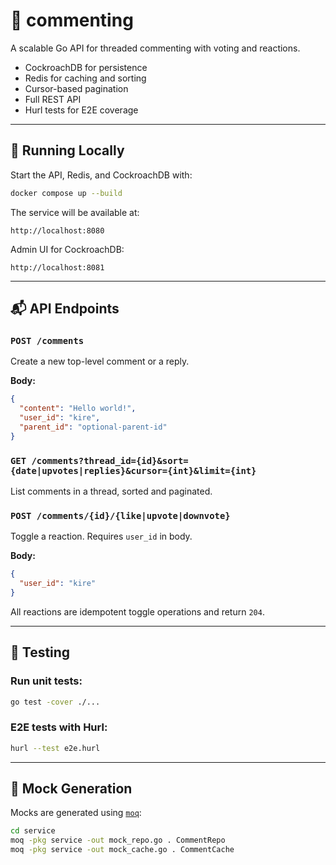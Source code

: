 # 🧵 commenting

A scalable Go API for threaded commenting with voting and reactions.

- CockroachDB for persistence
- Redis for caching and sorting
- Cursor-based pagination
- Full REST API
- Hurl tests for E2E coverage

---

## 🚀 Running Locally

Start the API, Redis, and CockroachDB with:

```bash
docker compose up --build
```

The service will be available at:

```
http://localhost:8080
```

Admin UI for CockroachDB:

```
http://localhost:8081
```

---

## 📬 API Endpoints

### `POST /comments`

Create a new top-level comment or a reply.

**Body:**

```json
{
  "content": "Hello world!",
  "user_id": "kire",
  "parent_id": "optional-parent-id"
}
```

### `GET /comments?thread_id={id}&sort={date|upvotes|replies}&cursor={int}&limit={int}`

List comments in a thread, sorted and paginated.

### `POST /comments/{id}/{like|upvote|downvote}`

Toggle a reaction. Requires `user_id` in body.

**Body:**

```json
{
  "user_id": "kire"
}
```

All reactions are idempotent toggle operations and return `204`.

---

## 🧪 Testing

### Run unit tests:

```bash
go test -cover ./...
```

### E2E tests with Hurl:

```bash
hurl --test e2e.hurl
```

---

## 🔧 Mock Generation

Mocks are generated using [`moq`](https://github.com/matryer/moq):

```bash
cd service
moq -pkg service -out mock_repo.go . CommentRepo
moq -pkg service -out mock_cache.go . CommentCache
```
